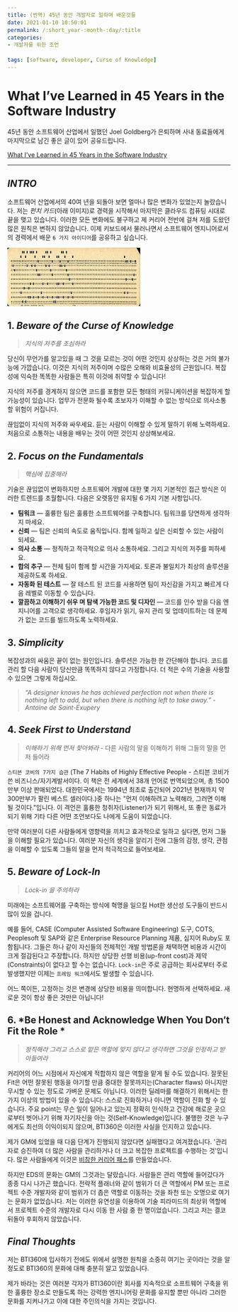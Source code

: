 ```yaml
---
title: (번역) 45년 동안 개발자로 일하며 배운것들
date: 2021-01-10 10:50:01
permalink: /:short_year-:month-:day/:title
categories:
- 개발자를 위한 조언

tags: [software, developer, Curse of Knowledge]
---
```


# What I’ve Learned in 45 Years in the Software Industry

45년 동안 소프트웨어 산업에서 일했던 Joel Goldberg가 은퇴하며 사내 동료들에게 마지막으로 남긴 좋은 글이 있어 공유드립니다.

[What I’ve Learned in 45 Years in the Software Industry](https://www.bti360.com/what-ive-learned-in-45-years-in-the-software-industry/)



---

## *INTRO*

소프트웨어 산업에서의 40여 년을 되돌아 보면 얼마나 많은 변화가 있었는지 놀랐습니다. 저는 *펀치 카드*(아래 이미지)로 경력을 시작해서 마지막은 클라우드 컴퓨팅 시대로 끝을 맺고 있습니다. 이러한 모든 변화에도 불구하고 제 커리어 전반에 걸쳐 저를 도왔던 많은 원칙은 변하지 않았습니다. 이제 키보드에서 물러나면서 소프트웨어 엔지니어로서의 경력에서 배운 `6 가지 아이디어`를 공유하고 싶습니다.

![Punched card](/assets/img/300px-Used_Punchcard_(5151286161).jpg)



## 1. *Beware of the Curse of Knowledge*

> *지식의 저주를 조심하라*

당신이 무언가를 알고있을 때 그 것을 모르는 것이 어떤 것인지 상상하는 것은 거의 불가능에 가깝습니다. 이것은 지식의 저주이며 수많은 오해와 비효율성의 근원입니다. 복잡성에 익숙한 똑똑한 사람들은 특히 이것에 취약할 수 있습니다!

지식의 저주를 경계하지 않으면 코드를 포함한 모든 형태의 커뮤니케이션을 복잡하게 할 가능성이 있습니다. 업무가 전문화 될수록 초보자가 이해할 수 없는 방식으로 의사소통 할 위험이 커집니다. 

끊임없이 지식의 저주와 싸우세요. 듣는 사람이 이해할 수 있게 말하기 위해 노력하세요. 처음으로 소통하는 내용을 배우는 것이 어떤 것인지 상상해보세요.



## 2. *Focus on the Fundamentals*

> *핵심에 집중해라*

기술은 끊임없이 변화하지만 소프트웨어 개발에 대한 몇 가지 기본적인 접근 방식은 이러한 트렌드를 초월합니다. 다음은 오랫동안 유지될 6 가지 기본 사항입니다.

- **팀워크** — 훌륭한 팀은 훌륭한 소프트웨어를 구축합니다. 팀워크를 당연하게 생각하지 마세요.
- **신뢰** — 팀은 신뢰의 속도로 움직입니다. 함께 일하고 싶은 신뢰할 수 있는 사람이 되세요.
- **의사 소통** — 정직하고 적극적으로 의사 소통하세요. 그리고 지식의 저주를 피하세요.
- **합의 추구** — 전체 팀이 함께 할 시간을 가지세요. 토론과 불일치가 최상의 솔루션을 제공하도록 하세요.
- **자동화 된 테스트** — 잘 테스트 된 코드를 사용하면 팀이 자신감을 가지고 빠르게 다음 레벨로 이동할 수 있습니다.
- **깔끔하고 이해하기 쉬우 며 탐색 가능한 코드 및 디자인** — 코드를 인수 받을 다음 엔지니어를 고객으로 생각하세요. 후임자가 읽기, 유지 관리 및 업데이트하는 데 문제가 없는 코드를 빌드하도록 노력하세요.



## 3. *Simplicity*

복잡성과의 싸움은 끝이 없는 원인입니다. 솔루션은 가능한 한 간단해야 합니다. 코드를 관리 할 다음 사람이 당신만큼 똑똑하지 않다고 가정합니다. 더 적은 수의 기술을 사용할 수 있으면 그렇게 하십시오.

>  *“A designer knows he has achieved perfection not when there is nothing left to add, but when there is nothing left to take away.”* -*Antoine de Saint-Exupery*



## 4. *Seek First to Understand*

> *이해하기 위해 먼저 찾아봐라* - 다른 사람의 말을 이해하기 위해 그들의 말을 먼저 들어라

`스티븐 코비의 7가지 습관` (The 7 Habits of Highly Effective People - 스티븐 코비가 쓴 비즈니스/자기계발서이다. 이 책은 전 세계에서 38개 언어로 번역되었으며, 총 1500만부 이상 판매되었다. 대한민국에서는 1994년 최초로 출간되어 2021년 현재까지 약 300만부가 팔린 베스트 셀러이다.)중 하나는 "먼저 이해하려고 노력해라, 그러면 이해될 것이다."입니다. 이 격언은 훌륭한 청취자(Listener)가 되기 위해서, 또 좋은 동료가 되기 위해 기타 다른 어떤 조언보다도 나에게 도움이 되었습니다. 

만약 여러분이 다른 사람들에게 영향력을 끼치고 효과적으로 일하고 싶다면, 먼저 그들을 이해할 필요가 있습니다. 여러분 자신의 생각을 알리기 전에 그들의 감정, 생각, 관점을 이해할 수 있도록 그들의 말을 먼저 적극적으로 들어보세요.



## 5. *Beware of Lock-In*

> *Lock-in 을 주의하라*

미래에는 소프트웨어를 구축하는 방식에 혁명을 일으킬 Hot한 생산성 도구들이 반드시 많이 있을 겁니다. 

예를 들어, CASE (Computer Assisted Software Engineering) 도구, COTS, Peoplesoft 및 SAP와 같은 Enterprise Resource Planning 제품, 심지어 Ruby도 포함됩니다. 그들은 하나 같이 자신들의 전체적인 개발 방법론을 채택하면 비용과 시간이 크게 절감된다고 주장합니다. 하지만 상당한 선행 비용(up-front cost)과 제약(Constraints)이 없다고 할 수는 없습니다. `Lock-in`은 주로 공급하는 회사로부터 주로 발생했지만 이제는 `프레임 워크`에서도 발생할 수 있습니다. 

어느 쪽이든, 고정하는 것은 변경에 상당한 비용을 의미합니다. 현명하게 선택하세요. 새로운 것이 항상 좋은 것만은 아닙니다!



## 6. *Be Honest and Acknowledge When You Don’t Fit the Role *

> *정직해라 그리고 스스로 맡은 역할에 맞지 않다고 생각하면 그것을 인정하고 받아들여라*

커리어의 어느 시점에서 자신에게 적합하지 않은 역할을 맡게 될 수도 있습니다. 잘못된 Fit은 어떤 잘못된 행동을 야기할 만큼 중대한 잘못까지는(Character flaws) 아니지만 무시할 수 있는 정도로 가벼운 문제도 아닙니다. 이러한 딜레마를 해결하기 위해서는 한 가지 이상의 방법이 있을 수 있습니다: 스스로 진화하거나 아니면 역할이 진화 할 수 있습니다. 주요 point는 무슨 일이 일어나고 있는지 정확히 인식하고 건강에 해로운 곳으로부터 벗어나기 위해 자기자신을 아는 것(Self-Knowledge)입니다. 불행한 것은 누구에게도 최선의 이익이되지 않으며, BTI360은 이러한 사실을 인지하고 있습니다.

제가 GM에 있었을 때 다음 단계가 진행되지 않았다면 실패했다고 여겨졌습니다. '관리자로 승진하여 더 많은 사람을 관리하거나 더 크고 복잡한 프로젝트를 수행하는 것'입니다. 많은 사람들에게 이것은 <u>비참한 커리어 패스</u>를 만들었습니다.

하지만 EDS의 문화는 GM의 그것과는 달랐습니다. 사람들은 관리 역할에 들어갔다가 종종 다시 나가곤 했습니다. 전략적 플래너와 같이 범위가 더 큰 역할에서 PM 또는 프로젝트 수준 개발자와 같이 범위가 더 좁은 역할로 이동하는 것을 좌천 또는 오명으로 여기는 문화가 없었습니다. 저는 이러한 유연성을 이용하여 기술 피라미드의 최상위 역할에서 프로젝트 수준의 개발자로 다시 이동 한 사람 중 한 명이었습니다. 그리고 저는 결코 뒤돌아 후회하지 않았습니다.



## *Final Thoughts*

저는 BTI360에 입사하기 전에도 위에서 설명한 원칙을 소중히 여기는 곳이라는 것을 알 정도로 BTI360의 문화에 대해 충분히 알고 있었습니다. 

제가 바라는 것은 여러분 각자가 BTI360이란 회사를 지속적으로 소프트웨어 구축을 위한 훌륭한 장소로 만들도록 하는 강력한 엔지니어링 문화를 유지할 뿐만 아니라 그러한 문화를 지켜나가고 이에 대한 주인의식을 가지는 것입니다.